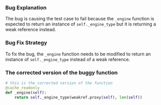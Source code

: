 ### Bug Explanation
The bug is causing the test case to fail because the `_engine` function is expected to return an instance of `self._engine_type` but it is returning a weak reference instead.

### Bug Fix Strategy
To fix the bug, the `_engine` function needs to be modified to return an instance of `self._engine_type` instead of a weak reference.

### The corrected version of the buggy function
```python
# this is the corrected version of the function
@cache_readonly
def _engine(self):
    return self._engine_type(weakref.proxy(self), len(self))
```